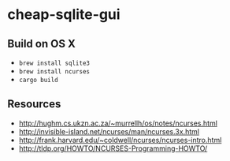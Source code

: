 # cheap-sqlite-gui

## Build on OS X

+ `brew install sqlite3`
+ `brew install ncurses`
+ `cargo build`

## Resources

+ http://hughm.cs.ukzn.ac.za/~murrellh/os/notes/ncurses.html
+ http://invisible-island.net/ncurses/man/ncurses.3x.html
+ http://frank.harvard.edu/~coldwell/ncurses/ncurses-intro.html
+ http://tldp.org/HOWTO/NCURSES-Programming-HOWTO/
